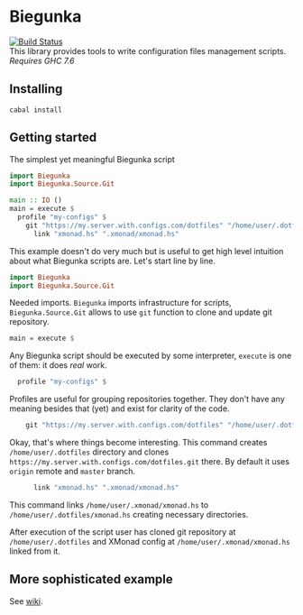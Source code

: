 # Biegunka
[![Build Status](https://secure.travis-ci.org/supki/biegunka.png?branch=master)](http://travis-ci.org/supki/biegunka)  
This library provides tools to write configuration files management scripts.
*Requires GHC 7.6*

## Installing
```
cabal install
```

## Getting started
The simplest yet meaningful Biegunka script

```haskell
import Biegunka
import Biegunka.Source.Git

main :: IO ()
main = execute $
  profile "my-configs" $
    git "https://my.server.with.configs.com/dotfiles" "/home/user/.dotfiles" $
	  link "xmonad.hs" ".xmonad/xmonad.hs"
```
This example doesn't do very much but is useful to get high level intuition about what Biegunka scripts are. Let's start line by line.

```haskell
import Biegunka
import Biegunka.Source.Git
```
Needed imports. `Biegunka` imports infrastructure for scripts, `Biegunka.Source.Git` allows to use `git` function to clone and update git repository.

```haskell
main = execute $
```
Any Biegunka script should be executed by some interpreter, `execute` is one of them: it does *real* work.

```haskell
  profile "my-configs" $
```
Profiles are useful for grouping repositories together. They don't have any meaning besides that (yet) and exist for clarity of the code.

```haskell
    git "https://my.server.with.configs.com/dotfiles" "/home/user/.dotfiles" $
```
Okay, that's where things become interesting. This command creates `/home/user/.dotfiles` directory and clones `https://my.server.with.configs.com/dotfiles.git` there. By default it uses `origin` remote and `master` branch.

```haskell
	  link "xmonad.hs" ".xmonad/xmonad.hs"
```
This command links `/home/user/.xmonad/xmonad.hs` to `/home/user/.dotfiles/xmonad.hs` creating necessary directories.

After execution of the script user has cloned git repository at `/home/user/.dotfiles` and XMonad config at `/home/user/.xmonad/xmonad.hs` linked from it.

## More sophisticated example
See [wiki][1].

 [1]: https://github.com/supki/biegunka/wiki/Examples
